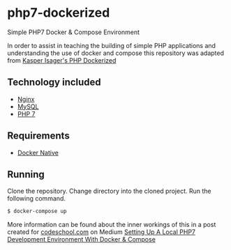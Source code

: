 # php7-dockerized
Simple PHP7 Docker &amp; Compose Environment 

In order to assist in teaching the building of simple PHP applications and understanding the use of docker and compose this repository was adapted from [Kasper Isager's PHP Dockerized](https://github.com/kasperisager/php-dockerized)

## Technology included

* [Nginx](http://nginx.org/)
* [MySQL](http://www.mysql.com/)
* [PHP 7](http://php.net/)

## Requirements

* [Docker Native](https://www.docker.com/products/overview)

## Running

Clone the repository.
Change directory into the cloned project.
Run the following command.

```sh
$ docker-compose up
```

More information can be found about the inner workings of this in a post created for [codeschool.com](https://codeschool.com) on Medium [Setting Up A Local PHP7 Development Environment With Docker & Compose](https://medium.com/@hamptonpaulk/setting-up-a-local-php7-development-environment-with-docker-compose)

